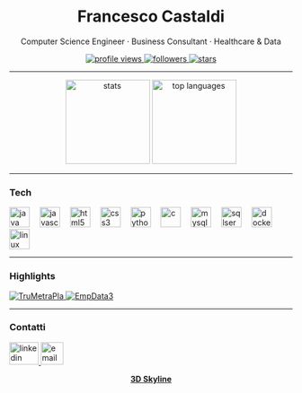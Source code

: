 <!-- README.md — GitHub Profile (lean, only stable widgets) -->

<div align="center">
  <h1>Francesco Castaldi</h1>
  <p>Computer Science Engineer · Business Consultant · Healthcare & Data</p>

  <a href="https://komarev.com/ghpvc/?username=FrancescoCastaldi">
    <img src="https://komarev.com/ghpvc/?username=FrancescoCastaldi&style=for-the-badge" alt="profile views"/>
  </a>
  <a href="https://github.com/FrancescoCastaldi?tab=followers">
    <img src="https://img.shields.io/github/followers/FrancescoCastaldi?style=for-the-badge" alt="followers"/>
  </a>
  <a href="https://github.com/FrancescoCastaldi?tab=repositories">
    <img src="https://img.shields.io/github/stars/FrancescoCastaldi?affiliations=OWNER,ORGANIZATION_MEMBER&style=for-the-badge" alt="stars"/>
  </a>
</div>

---

<!-- Stats row (Vercel endpoints are stable) -->
<div align="center">
  <img src="https://github-readme-stats.vercel.app/api?username=FrancescoCastaldi&show_icons=true&include_all_commits=true&count_private=true&theme=dracula&hide_border=false" height="150" alt="stats"/>
  <img src="https://github-readme-stats.vercel.app/api/top-langs?username=FrancescoCastaldi&layout=compact&card_width=320&langs_count=8&theme=dracula&hide_border=false" height="150" alt="top languages"/>
</div>

---

### Tech
<div align="left">
  <img src="https://cdn.jsdelivr.net/gh/devicons/devicon/icons/java/java-original.svg" height="36" alt="java"/>
  <img width="10"/>
  <img src="https://cdn.jsdelivr.net/gh/devicons/devicon/icons/javascript/javascript-original.svg" height="36" alt="javascript"/>
  <img width="10"/>
  <img src="https://cdn.jsdelivr.net/gh/devicons/devicon/icons/html5/html5-original.svg" height="36" alt="html5"/>
  <img width="10"/>
  <img src="https://cdn.jsdelivr.net/gh/devicons/devicon/icons/css3/css3-original.svg" height="36" alt="css3"/>
  <img width="10"/>
  <img src="https://cdn.jsdelivr.net/gh/devicons/devicon/icons/python/python-original.svg" height="36" alt="python"/>
  <img width="10"/>
  <img src="https://cdn.jsdelivr.net/gh/devicons/devicon/icons/c/c-original.svg" height="36" alt="c"/>
  <img width="10"/>
  <img src="https://cdn.jsdelivr.net/gh/devicons/devicon/icons/mysql/mysql-original.svg" height="36" alt="mysql"/>
  <img width="10"/>
  <img src="https://cdn.jsdelivr.net/gh/devicons/devicon/icons/sqlserver/sqlserver-original.svg" height="36" alt="sqlserver"/>
  <img width="10"/>
  <img src="https://cdn.jsdelivr.net/gh/devicons/devicon/icons/docker/docker-original.svg" height="36" alt="docker"/>
  <img width="10"/>
  <img src="https://cdn.jsdelivr.net/gh/devicons/devicon/icons/linux/linux-original.svg" height="36" alt="linux"/>
</div>

---

### Highlights
<p align="left">
  <a href="https://github.com/FrancescoCastaldi/TruMetraPla">
    <img src="https://github-readme-stats.vercel.app/api/pin/?username=FrancescoCastaldi&repo=TruMetraPla&theme=dracula" alt="TruMetraPla"/>
  </a>
  <a href="https://github.com/FrancescoCastaldi/EmpData3">
    <img src="https://github-readme-stats.vercel.app/api/pin/?username=FrancescoCastaldi&repo=EmpData3&theme=dracula" alt="EmpData3"/>
  </a>
</p>

---

### Contatti
<div align="left">
  <a href="https://www.linkedin.com/in/francescocastaldi/" target="_blank">
    <img src="https://raw.githubusercontent.com/maurodesouza/profile-readme-generator/master/src/assets/icons/social/linkedin/default.svg" width="52" height="40" alt="linkedin"/>
  </a>
  <a href="mailto:castaldi.francesco.fc@gmail.com">
    <img src="https://img.shields.io/badge/Email-Contact-informational?logo=gmail" height="40" alt="email"/>
  </a>
</div>

<p align="center">
  <a href="https://skyline.github.com/FrancescoCastaldi"><b>3D Skyline</b></a>
</p>

<!-- RIMOSSI: streak-stats, profile-trophy, activity-graph per instabilità/carico. -->
